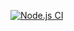 [![Node.js CI](https://github.com/DevOps-CH3/NodeBackend/actions/workflows/node-ci.yml/badge.svg?branch=main)](https://github.com/DevOps-CH3/NodeBackend/actions/workflows/node-ci.yml/)
